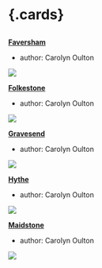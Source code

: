 <param ve-config 
       title="Places E-P"
       banner="/images/banners/19c.jpg"
       layout="index">

# {.cards}

##
**[Faversham](/placesah/faversham-overview)**

- author: Carolyn Oulton

![](https://iiif.juncture-digital.org/thumbnail?url=https://stor.artstor.org/stor/6a372818-75b0-470a-8c9d-fc6debac0ccf)

**[Folkestone](/placesah/folkestone-overview)**

- author: Carolyn Oulton

![](https://iiif.juncture-digital.org/thumbnail?url=https://stor.artstor.org/stor/b6683cdb-1799-4a34-b5b4-bf77e9da197d)

**[Gravesend](/placesah/gravesend-overview)**

- author: Carolyn Oulton

![](https://iiif.juncture-digital.org/thumbnail?url=https://stor.artstor.org/stor/267a9b45-9c4f-4db0-843a-67931fc83467)


**[Hythe](/placesah/hythe-overview)**

- author: Carolyn Oulton

![](https://iiif.juncture-digital.org/thumbnail?url=https://stor.artstor.org/stor/f864934b-8492-4293-80f1-f5d3c4ce7f22)

**[Maidstone](/placesip/maidstone-overview)**

- author: Carolyn Oulton

![](https://iiif.juncture-digital.org/thumbnail?url=https://stor.artstor.org/stor/d08f6d96-830c-4102-97a5-c96b9eb64ef2)


